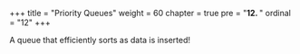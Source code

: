 +++
title = "Priority Queues"
weight = 60
chapter = true
pre = "<b>12.  </b>"
ordinal = "12"
+++

A queue that efficiently sorts as data is inserted!
